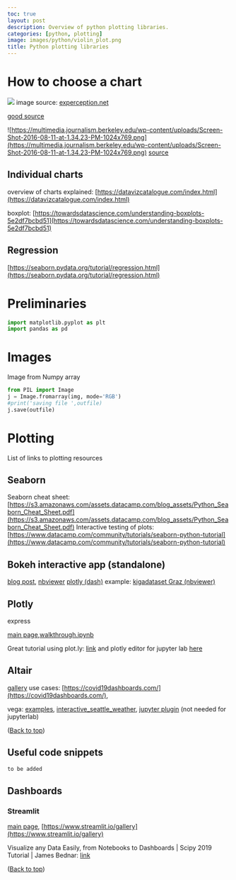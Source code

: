```yaml
---
toc: true
layout: post
description: Overview of python plotting libraries.
categories: [python, plotting]
image: images/python/violin_plot.png
title: Python plotting libraries
---
```


# How to choose a chart



![](https://i.imgur.com/v2r3q6S.png)
image source: [experception.net](http://experception.net/Franconeri_ExperCeptionDotNet_ChartChooser.pdf)

[good source](https://multimedia.journalism.berkeley.edu/tutorials/visualizing-data-a-guide-to-chart-types/)

![https://multimedia.journalism.berkeley.edu/wp-content/uploads/Screen-Shot-2016-08-11-at-1.34.23-PM-1024x769.png](https://multimedia.journalism.berkeley.edu/wp-content/uploads/Screen-Shot-2016-08-11-at-1.34.23-PM-1024x769.png)
[source](https://multimedia.journalism.berkeley.edu/wp-content/uploads/Screen-Shot-2016-08-11-at-1.34.23-PM-1024x769.png)


## Individual charts
overview of charts explained: [https://datavizcatalogue.com/index.html](https://datavizcatalogue.com/index.html)

boxplot:
[https://towardsdatascience.com/understanding-boxplots-5e2df7bcbd51](https://towardsdatascience.com/understanding-boxplots-5e2df7bcbd51)

## Regression
[https://seaborn.pydata.org/tutorial/regression.html](https://seaborn.pydata.org/tutorial/regression.html)



# Preliminaries
```python
import matplotlib.pyplot as plt
import pandas as pd
```



# Images
Image from Numpy array
```python
from PIL import Image
j = Image.fromarray(img, mode='RGB')
#print('saving file ',outfile)
j.save(outfile)
```

# Plotting

List of links to plotting resources

## Seaborn
Seaborn cheat sheet: [https://s3.amazonaws.com/assets.datacamp.com/blog_assets/Python_Seaborn_Cheat_Sheet.pdf](https://s3.amazonaws.com/assets.datacamp.com/blog_assets/Python_Seaborn_Cheat_Sheet.pdf)
Interactive testing of plots: [https://www.datacamp.com/community/tutorials/seaborn-python-tutorial](https://www.datacamp.com/community/tutorials/seaborn-python-tutorial)

## Bokeh interactive app (standalone)

[blog post](https://towardsdatascience.com/data-visualization-with-bokeh-in-python-part-iii-a-complete-dashboard-dc6a86aa6e23), [nbviewer](https://nbviewer.jupyter.org/github/WillKoehrsen/Bokeh-Python-Visualization/blob/master/application/app_development.ipynb)
[plotly (dash)](https://plot.ly/products/dash/)
example: [kigadataset Graz (nbviewer)](https://nbviewer.jupyter.org/github/sladkovm/graz-kiga-dataset/blob/master/Graz%20Kiga%20Dataset.ipynb)

## Plotly 

express

[main page](https://plotly.com/python/plotly-express/),[walkthrough.ipynb](https://nbviewer.jupyter.org/github/plotly/plotly_express/blob/master/walkthrough.ipynb)

Great tutorial using plot.ly: [link](https://medium.com/@williamkoehrsen/the-next-level-of-data-visualization-in-python-dd6e99039d5e) and plotly editor for jupyter lab [here](https://github.com/plotly/jupyterlab-chart-editor)


## Altair

[gallery](altair-viz.github.io/gallery/index.html)
use cases: [https://covid19dashboards.com/](https://covid19dashboards.com/),

vega: [examples](https://vega.github.io/vega-lite/examples/), [interactive_seattle_weather](https://vega.github.io/vega-lite/examples/interactive_seattle_weather.html), [jupyter plugin](https://github.com/vega/ipyvega) (not needed for jupyterlab)



(<a href="#top">Back to top</a>)


## Useful code snippets

```python
to be added
```


## Dashboards

### Streamlit
[main page](https://www.streamlit.io/), [https://www.streamlit.io/gallery](https://www.streamlit.io/gallery)

Visualize any Data Easily, from Notebooks to Dashboards | Scipy 2019 Tutorial | James Bednar: [link](https://www.youtube.com/watch?v=7deGS4IPAQ0)

(<a href="#top">Back to top</a>)